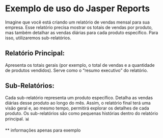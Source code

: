 # Exemplo de uso do Jasper Reports

Imagine que você está criando um relatório de vendas mensal para sua empresa. Esse relatório precisa mostrar os totais de vendas por produto, mas também detalhar as vendas diárias para cada produto específico. Para isso, utilizaremos sub-relatórios.

## Relatório Principal:
Apresenta os totais gerais (por exemplo, o total de vendas e a quantidade de produtos vendidos).
Serve como o “resumo executivo” do relatório.

## Sub-Relatórios:
Cada sub-relatório representa um produto específico.
Detalha as vendas diárias desse produto ao longo do mês.
Assim, o relatório final terá uma visão geral e, ao mesmo tempo, permitirá explorar os detalhes de cada produto. Os sub-relatórios são como pequenas histórias dentro do relatório principal. 📊

** informações apenas para exemplo